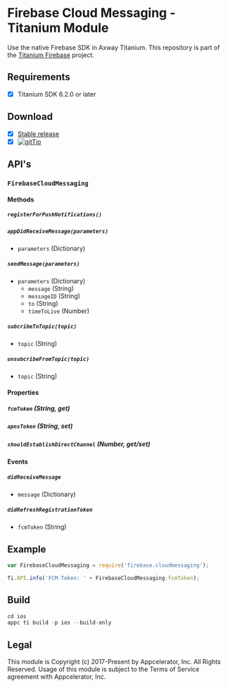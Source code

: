 # Firebase Cloud Messaging - Titanium Module
Use the native Firebase SDK in Axway Titanium. This repository is part of the [Titanium Firebase](https://github.com/hansemannn/titanium-firebase) project.

## Requirements
- [x] Titanium SDK 6.2.0 or later

## Download
- [x] [Stable release](https://github.com/hansemannn/titanium-firebase-core/releases)
- [x] [![gitTio](http://hans-knoechel.de/shields/shield-gittio.svg)](http://gitt.io/component/firebase.core)

## API's

### `FirebaseCloudMessaging`

#### Methods

##### `registerForPushNotifications()`

##### `appDidReceiveMessage(parameters)`
  - `parameters` (Dictionary)
  
##### `sendMessage(parameters)`
  - `parameters` (Dictionary)
    - `message` (String)
    - `messageID` (String)
    - `to` (String)
    - `timeToLive` (Number)
  
##### `subcribeToTopic(topic)`
  - `topic` (String)

##### `unsubcribeFromTopic(topic)`
  - `topic` (String)
  
#### Properties

##### `fcmToken` (String, get)

##### `apnsToken` (String, set)

##### `shouldEstablishDirectChannel` (Number, get/set)

#### Events

##### `didReceiveMessage`
  - `message` (Dictionary)
  
##### `didRefreshRegistrationToken`
  - `fcmToken` (String)

## Example
```js
var FirebaseCloudMessaging = require('firebase.cloudmessaging');

Ti.API.info('FCM-Token: ' + FirebaseCloudMessaging.fcmToken);
```

## Build
```js
cd ios
appc ti build -p ios --build-only
```

## Legal

This module is Copyright (c) 2017-Present by Appcelerator, Inc. All Rights Reserved. 
Usage of this module is subject to the Terms of Service agreement with Appcelerator, Inc.  
